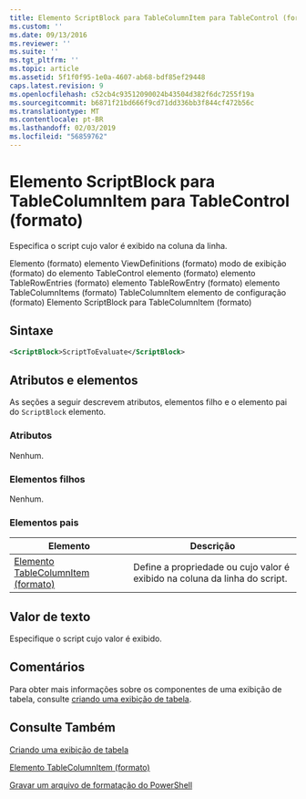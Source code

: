 ```yaml
---
title: Elemento ScriptBlock para TableColumnItem para TableControl (formato) | Microsoft Docs
ms.custom: ''
ms.date: 09/13/2016
ms.reviewer: ''
ms.suite: ''
ms.tgt_pltfrm: ''
ms.topic: article
ms.assetid: 5f1f0f95-1e0a-4607-ab68-bdf85ef29448
caps.latest.revision: 9
ms.openlocfilehash: c52cb4c93512090024b43504d382f6dc7255f19a
ms.sourcegitcommit: b6871f21bd666f9cd71dd336bb3f844cf472b56c
ms.translationtype: MT
ms.contentlocale: pt-BR
ms.lasthandoff: 02/03/2019
ms.locfileid: "56859762"
---
```

# <a name="scriptblock-element-for-tablecolumnitem-for-tablecontrol-format"></a>Elemento ScriptBlock para TableColumnItem para TableControl (formato)

Especifica o script cujo valor é exibido na coluna da linha.

Elemento (formato) elemento ViewDefinitions (formato) modo de exibição (formato) do elemento TableControl elemento (formato) elemento TableRowEntries (formato) elemento TableRowEntry (formato) elemento TableColumnItems (formato) TableColumnItem elemento de configuração (formato) Elemento ScriptBlock para TableColumnItem (formato)

## <a name="syntax"></a>Sintaxe

```xml
<ScriptBlock>ScriptToEvaluate</ScriptBlock>
```

## <a name="attributes-and-elements"></a>Atributos e elementos

As seções a seguir descrevem atributos, elementos filho e o elemento pai do `ScriptBlock` elemento.

### <a name="attributes"></a>Atributos

Nenhum.

### <a name="child-elements"></a>Elementos filhos

Nenhum.

### <a name="parent-elements"></a>Elementos pais

|Elemento|Descrição|
|-------------|-----------------|
|[Elemento TableColumnItem (formato)](./tablecolumnitem-element-for-tablecolumnitems-for-tablecontrol-format.md)|Define a propriedade ou cujo valor é exibido na coluna da linha do script.|

## <a name="text-value"></a>Valor de texto

Especifique o script cujo valor é exibido.

## <a name="remarks"></a>Comentários

Para obter mais informações sobre os componentes de uma exibição de tabela, consulte [criando uma exibição de tabela](./creating-a-table-view.md).

## <a name="see-also"></a>Consulte Também

[Criando uma exibição de tabela](./creating-a-table-view.md)

[Elemento TableColumnItem (formato)](./tablecolumnitem-element-for-tablecolumnitems-for-tablecontrol-format.md)

[Gravar um arquivo de formatação do PowerShell](./writing-a-powershell-formatting-file.md)
